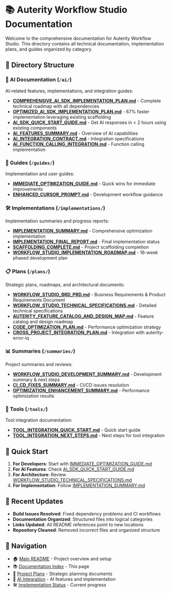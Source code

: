 # 📚 Auterity Workflow Studio Documentation

Welcome to the comprehensive documentation for Auterity Workflow Studio. This directory contains all technical documentation, implementation plans, and guides organized by category.

## 📁 Directory Structure

### 🤖 AI Documentation (`/ai/`)
AI-related features, implementations, and integration guides:
- **[COMPREHENSIVE_AI_SDK_IMPLEMENTATION_PLAN.md](./ai/COMPREHENSIVE_AI_SDK_IMPLEMENTATION_PLAN.md)** - Complete technical roadmap with all dependencies
- **[OPTIMIZED_AI_SDK_IMPLEMENTATION_PLAN.md](./ai/OPTIMIZED_AI_SDK_IMPLEMENTATION_PLAN.md)** - 67% faster implementation leveraging existing scaffolding
- **[AI_SDK_QUICK_START_GUIDE.md](./ai/AI_SDK_QUICK_START_GUIDE.md)** - Get AI responses in < 2 hours using existing components
- **[AI_FEATURES_SUMMARY.md](./ai/AI_FEATURES_SUMMARY.md)** - Overview of AI capabilities
- **[AI_INTEGRATION_CONTRACT.md](./ai/AI_INTEGRATION_CONTRACT.md)** - Integration specifications
- **[AI_FUNCTION_CALLING_INTEGRATION.md](./ai/AI_FUNCTION_CALLING_INTEGRATION.md)** - Function calling implementation

### 📖 Guides (`/guides/`)
Implementation and user guides:
- **[IMMEDIATE_OPTIMIZATION_GUIDE.md](./guides/IMMEDIATE_OPTIMIZATION_GUIDE.md)** - Quick wins for immediate improvements
- **[ENHANCED_CURSOR_PROMPT.md](./guides/ENHANCED_CURSOR_PROMPT.md)** - Development workflow guidance

### 🛠️ Implementations (`/implementations/`)
Implementation summaries and progress reports:
- **[IMPLEMENTATION_SUMMARY.md](./implementations/IMPLEMENTATION_SUMMARY.md)** - Comprehensive optimization implementation
- **[IMPLEMENTATION_FINAL_REPORT.md](./implementations/IMPLEMENTATION_FINAL_REPORT.md)** - Final implementation status
- **[SCAFFOLDING_COMPLETE.md](./implementations/SCAFFOLDING_COMPLETE.md)** - Project scaffolding completion
- **[WORKFLOW_STUDIO_IMPLEMENTATION_ROADMAP.md](./implementations/WORKFLOW_STUDIO_IMPLEMENTATION_ROADMAP.md)** - 16-week phased development plan

### 📋 Plans (`/plans/`)
Strategic plans, roadmaps, and architectural documents:
- **[WORKFLOW_STUDIO_BRD_PRD.md](./plans/WORKFLOW_STUDIO_BRD_PRD.md)** - Business Requirements & Product Requirements Document
- **[WORKFLOW_STUDIO_TECHNICAL_SPECIFICATIONS.md](./plans/WORKFLOW_STUDIO_TECHNICAL_SPECIFICATIONS.md)** - Detailed technical specifications
- **[AUTERITY_FEATURE_CATALOG_AND_DESIGN_MAP.md](./plans/AUTERITY_FEATURE_CATALOG_AND_DESIGN_MAP.md)** - Feature catalog and design roadmap
- **[CODE_OPTIMIZATION_PLAN.md](./plans/CODE_OPTIMIZATION_PLAN.md)** - Performance optimization strategy
- **[CROSS_PROJECT_INTEGRATION_PLAN.md](./plans/CROSS_PROJECT_INTEGRATION_PLAN.md)** - Integration with auterity-error-iq

### 📊 Summaries (`/summaries/`)
Project summaries and reviews:
- **[WORKFLOW_STUDIO_DEVELOPMENT_SUMMARY.md](./summaries/WORKFLOW_STUDIO_DEVELOPMENT_SUMMARY.md)** - Development summary & next steps
- **[CI_CD_FIXES_SUMMARY.md](./summaries/CI_CD_FIXES_SUMMARY.md)** - CI/CD issues resolution
- **[OPTIMIZATION_ENHANCEMENT_SUMMARY.md](./summaries/OPTIMIZATION_ENHANCEMENT_SUMMARY.md)** - Performance optimization results

### 🔧 Tools (`/tools/`)
Tool integration documentation:
- **[TOOL_INTEGRATION_QUICK_START.md](./tools/TOOL_INTEGRATION_QUICK_START.md)** - Quick start guide
- **[TOOL_INTEGRATION_NEXT_STEPS.md](./tools/TOOL_INTEGRATION_NEXT_STEPS.md)** - Next steps for tool integration

## 🚀 Quick Start

1. **For Developers**: Start with [IMMEDIATE_OPTIMIZATION_GUIDE.md](./guides/IMMEDIATE_OPTIMIZATION_GUIDE.md)
2. **For AI Features**: Check [AI_SDK_QUICK_START_GUIDE.md](./ai/AI_SDK_QUICK_START_GUIDE.md)
3. **For Architecture**: Review [WORKFLOW_STUDIO_TECHNICAL_SPECIFICATIONS.md](./plans/WORKFLOW_STUDIO_TECHNICAL_SPECIFICATIONS.md)
4. **For Implementation**: Follow [IMPLEMENTATION_SUMMARY.md](./implementations/IMPLEMENTATION_SUMMARY.md)

## 📝 Recent Updates

- **Build Issues Resolved**: Fixed dependency problems and CI workflows
- **Documentation Organized**: Structured files into logical categories
- **Links Updated**: All README references point to new locations
- **Repository Cleaned**: Removed incorrect files and organized structure

## 🔗 Navigation

- 🏠 [Main README](../README.md) - Project overview and setup
- 📚 [Documentation Index](./README.md) - This page
- 🎯 [Project Plans](./plans/) - Strategic planning documents
- 🤖 [AI Integration](./ai/) - AI features and implementation
- 🛠️ [Implementation Status](./implementations/) - Current progress